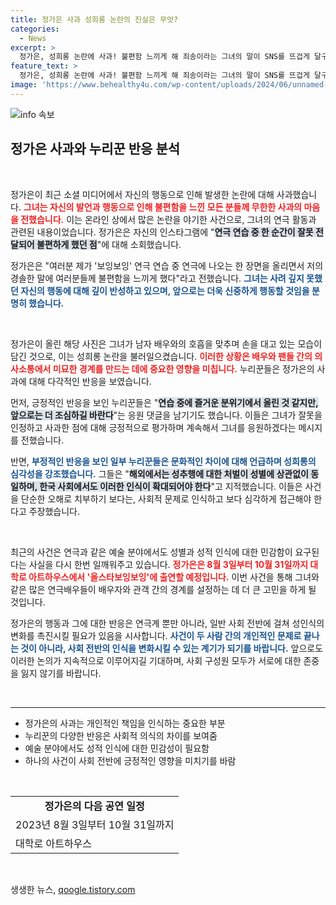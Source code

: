 ```yaml
---
title: 정가은 사과 성희롱 논란의 진실은 무엇?
categories:
  - News
excerpt: >
  정가은, 성희롱 논란에 사과! 불편함 느끼게 해 죄송이라는 그녀의 말이 SNS를 뜨겁게 달구고 있다. 누리꾼 반응은 엇갈리는데, 당신은 어떤 생각을 할까요? 클릭해 진짜 이야기를 들어보세요!
feature_text: >
  정가은, 성희롱 논란에 사과! 불편함 느끼게 해 죄송이라는 그녀의 말이 SNS를 뜨겁게 달구고 있다. 누리꾼 반응은 엇갈리는데, 당신은 어떤 생각을 할까요? 클릭해 진짜 이야기를 들어보세요!
image: 'https://www.behealthy4u.com/wp-content/uploads/2024/06/unnamed-file.png'
---
```


<p><img src="https://www.behealthy4u.com/wp-content/uploads/2024/06/unnamed-file.png" alt="info 속보" /></p>

<h2 data-ke-size="size26">정가은 사과와 누리꾼 반응 분석</h2>

<p data-ke-size="size16">&nbsp;</p>

<p>정가은이 최근 소셜 미디어에서 자신의 행동으로 인해 발생한 논란에 대해 사과했습니다. <b><span style="color: #ee2323;">그녀는 자신의 발언과 행동으로 인해 불편함을 느낀 모든 분들께 무한한 사과의 마음을 전했습니다.</span></b> 이는 온라인 상에서 많은 논란을 야기한 사건으로, 그녀의 연극 활동과 관련된 내용이었습니다. 정가은은 자신의 인스타그램에 "<b><span style="background-color: #21538527;">연극 연습 중 한 순간이 잘못 전달되어 불편하게 했던 점</span></b>"에 대해 소회했습니다.</p>

<p>정가은은 "여러분 제가 '보잉보잉' 연극 연습 중 연극에 나오는 한 장면을 올리면서 저의 경솔한 말에 여러분들께 불편함을 느끼게 했다"라고 전했습니다. <b><span style="color: #1a5490;">그녀는 사려 깊지 못했던 자신의 행동에 대해 깊이 반성하고 있으며, 앞으로는 더욱 신중하게 행동할 것임을 분명히 했습니다.</span></b></p>

<p data-ke-size="size16">&nbsp;</p>

<p>정가은이 올린 해당 사진은 그녀가 남자 배우와의 호흡을 맞추며 손을 대고 있는 모습이 담긴 것으로, 이는 성희롱 논란을 불러일으켰습니다. <b><span style="color: #ee2323;">이러한 상황은 배우와 팬들 간의 의사소통에서 미묘한 경계를 만드는 데에 중요한 영향을 미칩니다.</span></b> 누리꾼들은 정가은의 사과에 대해 다각적인 반응을 보였습니다.</p>

<p>먼저, 긍정적인 반응을 보인 누리꾼들은 "<b><span style="background-color: #21538527;">연습 중에 즐거운 분위기에서 올린 것 같지만, 앞으로는 더 조심하길 바란다</span></b>"는 응원 댓글을 남기기도 했습니다. 이들은 그녀가 잘못을 인정하고 사과한 점에 대해 긍정적으로 평가하며 계속해서 그녀를 응원하겠다는 메시지를 전했습니다.</p>

<p>반면, <b><span style="color: #1a5490;">부정적인 반응을 보인 일부 누리꾼들은 문화적인 차이에 대해 언급하며 성희롱의 심각성을 강조했습니다.</span></b> 그들은 "<b><span style="background-color: #21538527;">해외에서는 성추행에 대한 처벌이 성별에 상관없이 동일하며, 한국 사회에서도 이러한 인식이 확대되어야 한다</span></b>"고 지적했습니다. 이들은 사건을 단순한 오해로 치부하기 보다는, 사회적 문제로 인식하고 보다 심각하게 접근해야 한다고 주장했습니다.</p>

<p data-ke-size="size16">&nbsp;</p>

<p>최근의 사건은 연극과 같은 예술 분야에서도 성별과 성적 인식에 대한 민감함이 요구된다는 사실을 다시 한번 일깨워주고 있습니다. <b><span style="color: #ee2323;">정가은은 8월 3일부터 10월 31일까지 대학로 아트하우스에서 '올스타보잉보잉'에 출연할 예정입니다.</span></b> 이번 사건을 통해 그녀와 같은 많은 연극배우들이 배우자와 관객 간의 경계를 설정하는 데 더 큰 고민을 하게 될 것입니다.</p>

<p>정가은의 행동과 그에 대한 반응은 연극계 뿐만 아니라, 일반 사회 전반에 걸쳐 성인식의 변화를 촉진시킬 필요가 있음을 시사합니다. <b><span style="color: #1a5490;">사건이 두 사람 간의 개인적인 문제로 끝나는 것이 아니라, 사회 전반의 인식을 변화시킬 수 있는 계기가 되기를 바랍니다.</span></b> 앞으로도 이러한 논의가 지속적으로 이루어지길 기대하며, 사회 구성원 모두가 서로에 대한 존중을 잃지 않기를 바랍니다.</p>

<p data-ke-size="size16">&nbsp;</p>

<hr>

<ul>
    <li>정가은의 사과는 개인적인 책임을 인식하는 중요한 부분</li>
    <li>누리꾼의 다양한 반응은 사회적 의식의 차이를 보여줌</li>
    <li>예술 분야에서도 성적 인식에 대한 민감성이 필요함</li>
    <li>하나의 사건이 사회 전반에 긍정적인 영향을 미치기를 바람</li>
</ul>

<p data-ke-size="size16">&nbsp;</p>

<table style="width: 100%; border-collapse: collapse;">
    <tr>
        <td style="text-align: center; height: 17px;"><b>정가은의 다음 공연 일정</b></td>
    </tr>
    <tr>
        <td style="height: 17px;">2023년 8월 3일부터 10월 31일까지</td>
    </tr>
    <tr>
        <td style="height: 17px;">대학로 아트하우스</td>
    </tr>
</table>

<p data-ke-size="size16">&nbsp;</p>
생생한 뉴스, <a href="https://qoogle.tistory.com" rel="dofollow">qoogle.tistory.com</a>


